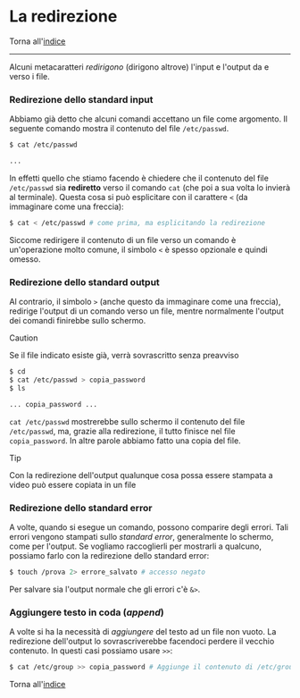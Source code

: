 # La redirezione

Torna all'[indice](../toc.md)

---

Alcuni metacaratteri _redirigono_ (dirigono altrove) l'input e l'output da e verso i file.

### Redirezione dello standard input

Abbiamo già detto che alcuni comandi accettano un file come argomento. Il seguente comando mostra il contenuto del file `/etc/passwd`.

```bash
$ cat /etc/passwd

...
```

In effetti quello che stiamo facendo è chiedere che il contenuto del
file `/etc/passwd` sia **rediretto** verso il comando `cat`
(che poi a sua volta lo invierà al terminale). Questa cosa si può
esplicitare con il carattere `<` (da immaginare come una freccia):

```bash
$ cat < /etc/passwd # come prima, ma esplicitando la redirezione
```

Siccome redirigere il contenuto di un file verso un comando è
un'operazione molto comune, il simbolo `<` è spesso opzionale e quindi omesso.

### Redirezione dello standard output

Al contrario, il simbolo `>` (anche questo da immaginare come una freccia),
redirige l'output di un comando verso un file, mentre normalmente
l'output dei comandi finirebbe sullo schermo.

> [!CAUTION]
> Se il file indicato esiste già, verrà sovrascritto senza preavviso

```bash
$ cd
$ cat /etc/passwd > copia_password
$ ls

... copia_password ...
```

`cat /etc/passwd` mostrerebbe sullo schermo il contenuto del file `/etc/passwd`,
ma, grazie alla redirezione, il tutto finisce nel file `copia_password`.
In altre parole abbiamo fatto una copia del file.

> [!TIP]
> Con la redirezione dell'output qualunque cosa possa essere stampata a video può essere copiata in un file

### Redirezione dello standard error

A volte, quando si esegue un comando, possono comparire degli errori.
Tali errori vengono stampati sullo _standard error_, generalmente lo schermo,
come per l'output. Se vogliamo raccoglierli per mostrarli a qualcuno,
possiamo farlo con la redirezione dello standard error:

```bash
$ touch /prova 2> errore_salvato # accesso negato
```

Per salvare sia l'output normale che gli errori c'è `&>`.

### Aggiungere testo in coda (_append_)

A volte si ha la necessità di _aggiungere_ del testo ad un file non vuoto.
La redirezione dell'output lo sovrascriverebbe facendoci perdere il vecchio
contenuto. In questi casi possiamo usare `>>`:

```bash
$ cat /etc/group >> copia_password # Aggiunge il contenuto di /etc/group a copia_password
```

Torna all'[indice](../toc.md)
